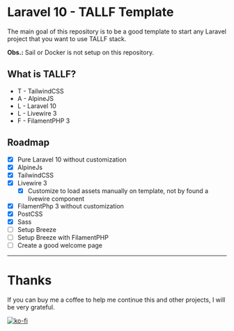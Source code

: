 # Laravel 10 - TALLF Template

The main goal of this repository is to be a good template to start any Laravel project that you want to use TALLF stack.

**Obs.:** Sail or Docker is not setup on this repository.
## What is TALLF?

- T - TailwindCSS
- A - AlpineJS
- L - Laravel 10
- L - Livewire 3
- F - FilamentPHP 3

## Roadmap

- [x] Pure Laravel 10 without customization
- [x] AlpineJs
- [x] TailwindCSS
- [x] Livewire 3
  - [x] Customize to load assets manually on template, not by found a livewire component
- [x] FilamentPhp 3 without customization
- [x] PostCSS
- [x] Sass
- [ ] Setup Breeze
- [ ] Setup Breeze with FilamentPHP
- [ ] Create a good welcome page

---

# Thanks

If you can buy me a coffee to help me continue this and other projects, I will be very grateful.

[![ko-fi](https://ko-fi.com/img/githubbutton_sm.svg)](https://ko-fi.com/patrickmaciel)
